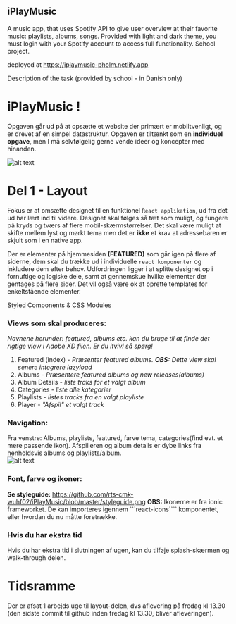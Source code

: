 ## iPlayMusic

A music app, that uses Spotify API to give user overview at their favorite music: playlists, albums, songs. Provided with light and dark theme, you must login with your Spotify account to access full functionality. School project.


deployed at https://iplaymusic-pholm.netlify.app

Description of the task (provided by school - in Danish only)

# iPlayMusic !

Opgaven går ud på at opsætte et website der primært er mobiltvenligt, og er drevet af en simpel datastruktur.
Opgaven er tiltænkt som en **individuel opgave**, men I må selvfølgelig gerne vende ideer og koncepter med hinanden.

![alt text](https://github.com/rts-cmk-opgaver/iPlayMusic/blob/master/iplaymusic.png 'iPlayMusic hero')

# Del 1 - Layout

Fokus er at omsætte designet til en funktionel `React applikation`, ud fra det ud har lært ind til videre. Designet skal følges så tæt som muligt, og fungere på kryds og tværs af flere mobil-skærmstørrelser. Det skal være muligt at skifte mellem lyst og mørkt tema men det er **ikke** et krav at adressebaren er skjult som i en native app.

Der er elementer på hjemmesiden **(FEATURED)** som går igen på flere af siderne, dem skal du trække ud i individuelle `react komponenter` og inkludere dem efter behov. Udfordringen ligger i at splitte designet op i fornuftige og logiske dele, samt at gennemskue hvilke elementer der gentages på flere sider. Det vil også være ok at oprette templates for enkeltstående elementer.

Styled Components & CSS Modules

### Views som skal produceres:

_Navnene herunder: featured, albums etc. kan du bruge til at finde det rigtige view i Adobe XD filen. Er du itvivl så spørg!_

1. Featured (index) - _Præsenter featured albums. **OBS:** Dette view skal senere integrere lazyload_
2. Albums - _Præsentere featured albums og new releases(albums)_
3. Album Details - _liste traks for et valgt album_
4. Categories - _liste alle kategorier_
5. Playlists - _listes tracks fra en valgt playliste_
6. Player - _"Afspil" et valgt track_

### Navigation:

Fra venstre: Albums, playlists, featured, farve tema, categories(find evt. et mere passende ikon).
Afspilleren og album details er dybe links fra henholdsvis albums og playlists/album.  
![alt text](https://github.com/rts-cmk-wuhf02/iPlayMusic/blob/master/navigation.png 'navigation')

### Font, farve og ikoner:

**Se styleguide:** https://github.com/rts-cmk-wuhf02/iPlayMusic/blob/master/styleguide.png
**OBS:** Ikonerne er fra ionic frameworket. De kan importeres igennem ```react-icons```` komponentet, eller hvordan du nu måtte foretrække.

### Hvis du har ekstra tid

Hvis du har ekstra tid i slutningen af ugen, kan du tilføje splash-skærmen og walk-through delen.

# Tidsramme

Der er afsat 1 arbejds uge til layout-delen, dvs aflevering på fredag kl 13.30 (den sidste commit til github inden fredag kl 13.30, bliver afleveringen).
